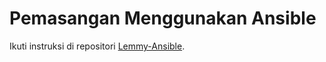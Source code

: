 # Pemasangan Menggunakan Ansible

Ikuti instruksi di repositori [Lemmy-Ansible](https://github.com/LemmyNet/lemmy-ansible). 
